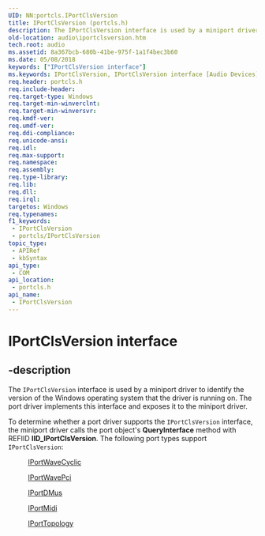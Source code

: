 ```yaml
---
UID: NN:portcls.IPortClsVersion
title: IPortClsVersion (portcls.h)
description: The IPortClsVersion interface is used by a miniport driver to identify the version of the Windows operating system that the driver is running on. The port driver implements this interface and exposes it to the miniport driver.
old-location: audio\iportclsversion.htm
tech.root: audio
ms.assetid: 8a367bcb-680b-41be-975f-1a1f4bec3b60
ms.date: 05/08/2018
keywords: ["IPortClsVersion interface"]
ms.keywords: IPortClsVersion, IPortClsVersion interface [Audio Devices], IPortClsVersion interface [Audio Devices],described, audio.iportclsversion, audmp-routines_47212df8-c1b8-4e77-bd5f-90b74a6ae08c.xml, portcls/IPortClsVersion
req.header: portcls.h
req.include-header: 
req.target-type: Windows
req.target-min-winverclnt: 
req.target-min-winversvr: 
req.kmdf-ver: 
req.umdf-ver: 
req.ddi-compliance: 
req.unicode-ansi: 
req.idl: 
req.max-support: 
req.namespace: 
req.assembly: 
req.type-library: 
req.lib: 
req.dll: 
req.irql: 
targetos: Windows
req.typenames: 
f1_keywords:
 - IPortClsVersion
 - portcls/IPortClsVersion
topic_type:
 - APIRef
 - kbSyntax
api_type:
 - COM
api_location:
 - portcls.h
api_name:
 - IPortClsVersion
---
```


# IPortClsVersion interface


## -description

The <code>IPortClsVersion</code> interface is used by a miniport driver to identify the version of the Windows operating system that the driver is running on. The port driver implements this interface and exposes it to the miniport driver. 

To determine whether a port driver supports the <code>IPortClsVersion</code> interface, the miniport driver calls the port object's <b>QueryInterface</b> method with REFIID <b>IID_IPortClsVersion</b>. The following port types support <code>IPortClsVersion</code>:
<dl>
<dd>

<a href="/windows-hardware/drivers/ddi/portcls/nn-portcls-iportwavecyclic">IPortWaveCyclic</a>


</dd>
<dd>

<a href="/windows-hardware/drivers/ddi/portcls/nn-portcls-iportwavepci">IPortWavePci</a>


</dd>
<dd>

<a href="/windows-hardware/drivers/ddi/dmusicks/nn-dmusicks-iportdmus">IPortDMus</a>


</dd>
<dd>

<a href="/windows-hardware/drivers/ddi/portcls/nn-portcls-iportmidi">IPortMidi</a>


</dd>
<dd>

<a href="/windows-hardware/drivers/ddi/portcls/nn-portcls-iporttopology">IPortTopology</a>


</dd>
</dl>